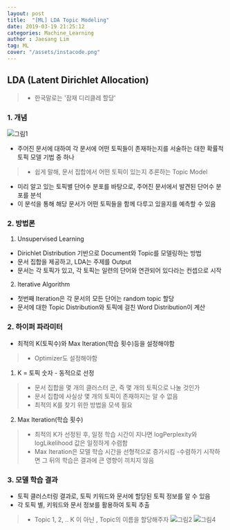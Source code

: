 ```yaml
---
layout: post
title:  "[ML] LDA Topic Modeling"
date: 2019-03-19 21:25:12
categories: Machine_Learning
author : Jaesang Lim
tag: ML
cover: "/assets/instacode.png"
---
```


## LDA (Latent Dirichlet Allocation)
> - 한국말로는 '잠재 디리클레 할당' 

### 1. 개념
![그림1](https://user-images.githubusercontent.com/12586821/54606389-12574a00-4a8f-11e9-9778-3e0d2d04dec2.png)

- 주어진 문서에 대하여 각 문서에 어떤 토픽들이 존재하는지를 서술하는 대한 확률적 토픽 모델 기법 중 하나
> - 쉽게 말해, 문서 집합에서 어떤 토픽이 있는지 추론하는 Topic Model
- 미리 알고 있는 토픽별 단어수 분포를 바탕으로, 주어진 문서에서 발견된 단어수 분포를 분석
- 이 분석을 통해 해당 문서가 어떤 토픽들을 함께 다루고 있을지를 예측할 수 있음


### 2. 방법론
1. Unsupervised Learning 
  - Dirichlet Distribution 기반으로 Document와 Topic를 모델링하는 방법
  - 문서 집합을 제공하고, LDA는 주제를 Output
  - 문서는 각 토픽가 있고, 각 토픽는 일련의 단어와 연관되어 있다라는 컨셉으로 시작 

2. Iterative Algorithm
  - 첫번째 Iteration은 각 문서의 모든 단어는 random topic 할당 
  - 문서에 대한 Topic Distribution와 토픽에 걸친 Word Distribution이 계산 

### 2. 하이퍼 파라미터 

- 최적의 K(토픽수)와 Max Iteration(학습 횟수)등을 설정해야함
> - Optimizer도 설정해야함

1. K = 토픽 숫자 - 동적으로 선정
> - 문서 집합을 몇 개의 클러스터 군, 즉 몇 개의 토픽으로 나눌 것인가
> - 문서 집합에 사실상 몇 개의 토픽이 존재하지는 알 수 없음
> - 최적의 K를 찾기 위한 방법을 모색 필요

2. Max Iteration(학습 횟수)
> - 최적의 K가 선정된 후, 일정 학습 시간이 지나면 logPerplexity와 logLikelihood 값은 일정하게 수렴함
> - Max Iteration은 모델 학습 시간을 선형적으로 증가시킴
> -수렴하기 시작하면 그 뒤의 학습은 결과에 큰 영향이 끼치지 않음 


### 3. 모델 학습 결과

- 토픽 클러스터링 결과로, 토픽 키워드와 문서에 할당된 토픽 정보를 알 수 있음
- 각 토픽 별, 키워드와 문서 정보를 활용하여 토픽 추출
> - Topic 1, 2, .. K 이 아닌 , Topic의 이름을 할당해주자
![그림2](https://user-images.githubusercontent.com/12586821/54606390-12efe080-4a8f-11e9-8369-e7d6ebc55c7f.png)
![그림4](https://user-images.githubusercontent.com/12586821/54606391-12efe080-4a8f-11e9-82d6-55ef45f3c596.png)


